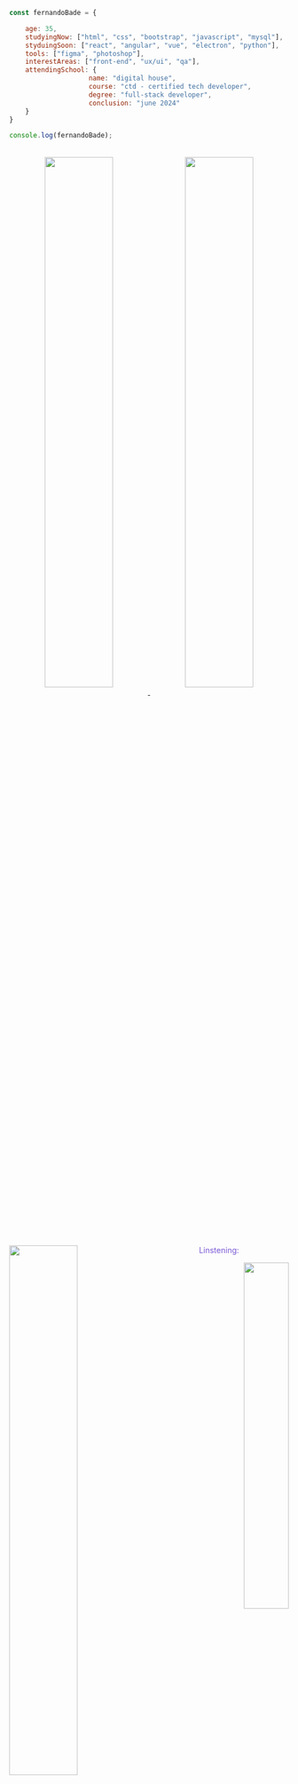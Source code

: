 
```javascript
const fernandoBade = {

    age: 35,
    studyingNow: ["html", "css", "bootstrap", "javascript", "mysql"],
    styduingSoon: ["react", "angular", "vue", "electron", "python"],
    tools: ["figma", "photoshop"],
    interestAreas: ["front-end", "ux/ui", "qa"],
    attendingSchool: {
                    name: "digital house",
                    course: "ctd - certified tech developer",
                    degree: "full-stack developer",
                    conclusion: "june 2024"
    }
}

console.log(fernandoBade);
```

<br>
<div align="center" width=100%>

<a href="https://github.com/FernandoBade/">
  <img align="center" src="https://github-readme-stats.vercel.app/api?username=FernandoBade&show_icons=true&count_private=true&theme=buefy" width=49.5%/>
</a>
    
<a href="https://github.com/FernandoBade">
  <img align="center" src="http://github-readme-streak-stats.herokuapp.com?user=FernandoBade&theme=buefy&date_format=j%2Fn%5B%2FY%5D" width=49.5% />
</a>
</div>

<br>

<div align="center" width=100%>
<div width=49.5% align="left">
<img align="left" src="https://github-readme-stats.vercel.app/api/pin/?username=FernandoBade&repo=certified-tech-developer&theme=buefy" width=49.5%/>
</div>  
                                                                                                                                       
 <div width=49.5% align="right"> <p align="center" style="color:#7a58d5">Linstening:<p>
<img align="center" src="https://spotify-github-profile.vercel.app/api/view?uid=12160833189&cover_image=true&theme=natemoo-re&bar_color=000000&bar_color_cover=true" width=40%/>
</div> 
</div> 
